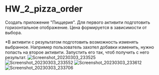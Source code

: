 # HW_2_pizza_order
Создать приложение "Пиццерия".
Для первого активити подготовить горизонтальное отображение.
Цена формируется в зависимости от выбора.

*В активити с результатом подготовить возможность изменять выбранное.
Например пользователь захотел добавки изменить, нужно попасть на второе активити.
Запустить его так, чтоб получить с него результат.
![Screenshot_20230303_233525](https://user-images.githubusercontent.com/81587903/222835568-74ecd318-ab16-4b1e-b173-c626c1a98d90.png)
![Screenshot_20230303_233552](https://user-images.githubusercontent.com/81587903/222835584-4ff6721f-e0e4-470c-b88a-ea51182a5a27.png)
![Screenshot_20230303_233612](https://user-images.githubusercontent.com/81587903/222835591-7cce69c3-b470-4152-afc4-8dfd87a8c975.png)
![Screenshot_20230303_233706](https://user-images.githubusercontent.com/81587903/222835603-529b7c6c-bbe7-49fc-bfbd-7dc08760b95b.png)
